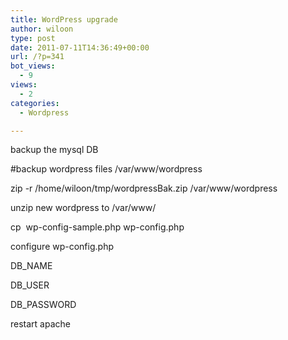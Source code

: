 ```yaml
---
title: WordPress upgrade
author: wiloon
type: post
date: 2011-07-11T14:36:49+00:00
url: /?p=341
bot_views:
  - 9
views:
  - 2
categories:
  - Wordpress

---
```

backup the mysql DB
  
#backup wordpress files /var/www/wordpress
  
zip -r /home/wiloon/tmp/wordpressBak.zip /var/www/wordpress

unzip new wordpress to /var/www/
  
cp  wp-config-sample.php wp-config.php
  
configure wp-config.php
  
DB_NAME
  
DB_USER
  
DB_PASSWORD

restart apache